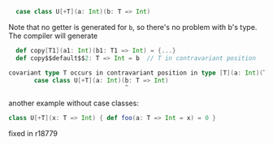 ```scala
  case class U[+T](a: Int)(b: T => Int)
```
Note that no getter is generated for `b`, so there's no problem with b's type. The compiler will generate
```scala
  def copy[T1](a1: Int)(b1: T1 => Int) = {...}
  def copy$$default$$2: T => Int = b  // T in contravariant position
```

```scala
covariant type T occurs in contravariant position in type [T](a: Int)(T) => Int of method copy$$default$$2
       case class U[+T](a: Int)(b: T => Int)
                                ^
```
another example without case classes:

```scala
class U[+T](x: T => Int) { def foo(a: T => Int = x) = 0 }
```


fixed in r18779
